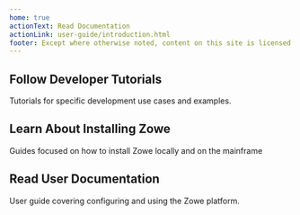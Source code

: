 ```yaml
---
home: true
actionText: Read Documentation
actionLink: user-guide/introduction.html
footer: Except where otherwise noted, content on this site is licensed under a Creative Commons Attribution 4.0 International license.
---
```


<div class="features">
  <div class="feature">
    <h2>Follow Developer Tutorials</h2>
    <p>Tutorials for specific development use cases and examples.</p>
  </div>
  <div class="feature">
    <h2>Learn About Installing Zowe</h2>
    <p>Guides focused on how to install Zowe locally and on the mainframe</p>
  </div>
  <div class="feature">
    <h2>Read User Documentation</h2>
    <p>User guide covering configuring and using the Zowe platform.</p>
  </div>
</div>
